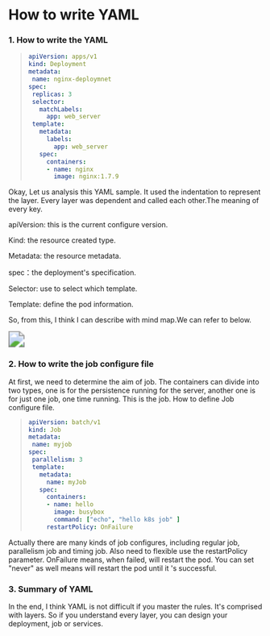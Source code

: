 # How to write YAML


### 1. How to write the YAML

>```yaml
>apiVersion: apps/v1
>kind: Deployment
>metadata: 
>  name: nginx-deploymnet
>spec: 
>  replicas: 3
>  selector:
>    matchLabels:
>      app: web_server
>  template: 
>    metadata: 
>      labels: 
>        app: web_server
>    spec: 
>      containers:
>      - name: nginx
>        image: nginx:1.7.9
>```

Okay, Let us analysis this YAML sample. 
It used the indentation to represent the layer. Every layer was dependent and called each other.The meaning of every key.

apiVersion: this is the current configure version.

Kind: the resource created type. 

Metadata: the resource metadata. 

spec：the deployment's specification. 

Selector: use to select which template. 

Template: define the pod information. 

So, from this, I think I can describe with mind map.We can refer to below.

<img src="https://cdn.jsdelivr.net/gh/yeliansong/github-blog-PIC/blog-images00831rSTgy1gdjavs7f3cj316b0u043t.jpg" style="zoom:200%;" />

###  2. How to write the job configure file

At first, we need to determine the aim of job. The containers can divide into two types, one is for the persistence running for the server, another one is for just one job, one time running. This is the job. How to define Job configure file.

>```yaml
>apiVersion: batch/v1
>kind: Job
>metadata:
>  name: myjob
>spec:
>  parallelism: 3
>  template:
>    metadata:
>      name: myJob 
>    spec: 
>      containers:
>      - name: hello 
>        image: busybox
>        command: ["echo", "hello k8s job" ]
>      restartPolicy: OnFailure
>```

Actually there are many kinds of job configures, including regular job, parallelism job and timing job. Also need to flexible use the restartPolicy parameter. OnFailure means, when failed, will restart the pod. You can set "never" as well means will restart the pod until it 's successful.

### 3. Summary of YAML
In the end, I think YAML is not difficult if you master the rules. It's comprised with layers. So if you understand every layer, you can design your deployment, job or services.

